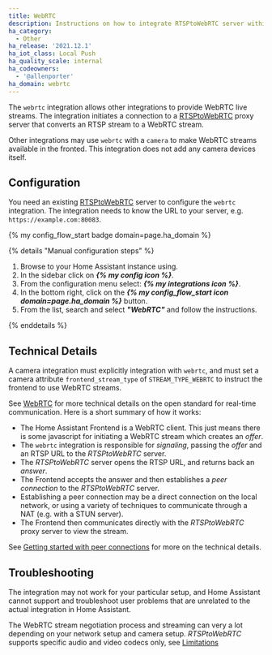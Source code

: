 ```yaml
---
title: WebRTC
description: Instructions on how to integrate RTSPtoWebRTC server within Home Assistant.
ha_category:
  - Other
ha_release: '2021.12.1'
ha_iot_class: Local Push
ha_quality_scale: internal
ha_codeowners:
  - '@allenporter'
ha_domain: webrtc
---
```


The `webrtc` integration allows other integrations to provide WebRTC live streams. The integration initiates a connection to a [RTSPtoWebRTC](https://github.com/deepch/RTSPtoWebRTC) proxy server that converts an RTSP stream to a WebRTC stream.

Other integrations may use `webrtc` with a `camera` to make WebRTC streams available in the fronted. This integration does not add any camera devices itself.

## Configuration

You need an existing [RTSPtoWebRTC](https://github.com/deepch/RTSPtoWebRTC) server to configure the `webrtc` integration.  The integration needs to know the URL to your server, e.g. `https://example.com:80083`.

{% my config_flow_start badge domain=page.ha_domain %}

{% details "Manual configuration steps" %}

1. Browse to your Home Assistant instance using.
1. In the sidebar click on _**{% my config icon %}**_.
1. From the configuration menu select: _**{% my integrations icon %}**_.
1. In the bottom right, click on the
  _**{% my config_flow_start icon domain=page.ha_domain %}**_ button.
1. From the list, search and select _**"WebRTC"**_ and follow the instructions.

{% enddetails %}

## Technical Details

A camera integration must explicitly integration with `webrtc`, and must set a camera attribute `frontend_stream_type` of `STREAM_TYPE_WEBRTC` to instruct the frontend to use WebRTC streams.

<!-- Note: This documentation will be updated as support for other integrations is added, or if it is integrated directly into camera in future PRs. -->

See [WebRTC](https://webrtc.org/) for more technical details on the open standard for real-time communication. Here is a short summary of how it works:

- The Home Assistant Frontend is a WebRTC client. This just means there is some javascript for initiating a WebRTC stream which creates an *offer*.
- The `webrtc` integration is responsible for *signaling*, passing the *offer* and an RTSP URL to the *RTSPtoWebRTC* server.
- The *RTSPtoWebRTC* server opens the RTSP URL, and returns back an *answer*.
- The Frontend accepts the answer and then establishes a *peer connection* to the *RTSPtoWebRTC* server.
- Establishing a peer connection may be a direct connection on the local network, or using a variety of techniques to communicate through a NAT (e.g. with a STUN server).
- The Frontend then communicates directly with the *RTSPtoWebRTC* proxy server to view the stream.

See [Getting started with peer connections](https://webrtc.org/getting-started/peer-connections) for more on the technical details.

## Troubleshooting

The integration may not work for your particular setup, and Home Assistant cannot support and troubleshoot user problems that are unrelated to the actual integration in Home Assistant.

The WebRTC stream negotiation process and streaming can very a lot depending on your network setup and camera setup.  *RTSPtoWebRTC* supports specific audio and video codecs only, see [Limitations](https://github.com/deepch/RTSPtoWebRTC#limitations)
